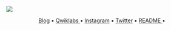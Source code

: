 

![](IMAGES/kishnptll.jpg)

<p align="center">
  <a href="https://www.happinesssisfree.com">Blog</a> •
  <a href="https://qwiklabs.com/public_profiles/2bfcdd5f-2c49-4f39-897b-95f4e1828c7c">Qwiklabs </a> •
  <a href="https://instagram.com/kishnptll">Instagram</a> •
  <a href="https://twitter.com/kishnptll">Twitter</a> •
  <a href="https://github.com/kishnptll/README">README </a> •
</p>
